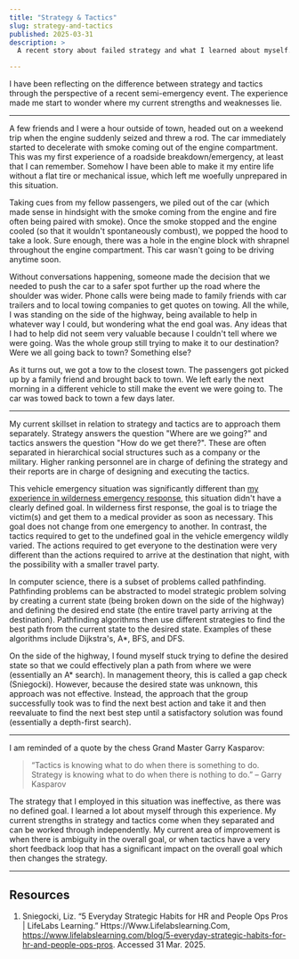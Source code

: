 ```yaml
---
title: "Strategy & Tactics"
slug: strategy-and-tactics
published: 2025-03-31
description: >
  A recent story about failed strategy and what I learned about myself.

---
```


I have been reflecting on the difference between strategy and tactics through the perspective of a
recent semi-emergency event. The experience made me start to wonder where my current strengths and
weaknesses lie.

---

A few friends and I were a hour outside of town, headed out on a weekend trip when the engine
suddenly seized and threw a rod. The car immediately started to decelerate with smoke coming out of
the engine compartment. This was my first experience of a roadside breakdown/emergency, at least
that I can remember. Somehow I have been able to make it my entire life without a flat tire or
mechanical issue, which left me woefully unprepared in this situation.

Taking cues from my fellow passengers, we piled out of the car (which made sense in hindsight with
the smoke coming from the engine and fire often being paired with smoke). Once the smoke stopped and
the engine cooled (so that it wouldn't spontaneously combust), we popped the hood to take a look.
Sure enough, there was a hole in the engine block with shrapnel throughout the engine compartment.
This car wasn't going to be driving anytime soon.

Without conversations happening, someone made the decision that we needed to push the car to a safer
spot further up the road where the shoulder was wider. Phone calls were being made to family friends
with car trailers and to local towing companies to get quotes on towing. All the while, I was
standing on the side of the highway, being available to help in whatever way I could, but wondering
what the end goal was. Any ideas that I had to help did not seem very valuable because I couldn't
tell where we were going. Was the whole group still trying to make it to our destination? Were we
all going back to town? Something else?

As it turns out, we got a tow to the closest town. The passengers got picked up by a family friend
and brought back to town. We left early the next morning in a different vehicle to still make the
event we were going to. The car was towed back to town a few days later.

---

My current skillset in relation to strategy and tactics are to approach them separately. Strategy
answers the question "Where are we going?" and tactics answers the question "How do we get there?".
These are often separated in hierarchical social structures such as a company or the military.
Higher ranking personnel are in charge of defining the strategy and their reports are in charge of
designing and executing the tactics.

This vehicle emergency situation was significantly different than
[my experience in wilderness emergency response](/posts/ops-leadership-learn-from-failure), this
situation didn't have a clearly defined goal. In wilderness first response, the goal is to triage
the victim(s) and get them to a medical provider as soon as necessary. This goal does not change
from one emergency to another. In contrast, the tactics required to get to the undefined goal in the
vehicle emergency wildly varied. The actions required to get everyone to the destination were very
different than the actions required to arrive at the destination that night, with the possibility
with a smaller travel party.

In computer science, there is a subset of problems called pathfinding. Pathfinding problems can be
abstracted to model strategic problem solving by creating a current state (being broken down on the
side of the highway) and defining the desired end state (the entire travel party arriving at the
destination). Pathfinding algorithms then use different strategies to find the best path from the
current state to the desired state. Examples of these algorithms include Dijkstra's, A*, BFS, and
DFS.

On the side of the highway, I found myself stuck trying to define the desired state so that we could
effectively plan a path from where we were (essentially an A* search). In management theory, this is
called a gap check (Sniegocki). However, because the desired state was unknown, this approach was
not effective. Instead, the approach that the group successfully took was to find the next best
action and take it and then reevaluate to find the next best step until a satisfactory solution was
found (essentially a depth-first search). 

---

I am reminded of a quote by the chess Grand Master Garry Kasparov:

> “Tactics is knowing what to do when there is something to do. Strategy is knowing what to do when
> there is nothing to do.” – Garry Kasparov

The strategy that I employed in this situation was ineffective, as there was no defined goal. I
learned a lot about myself through this experience. My current strengths in strategy and tactics
come when they separated and can be worked through independently. My current area of improvement is
when there is ambiguity in the overall goal, or when tactics have a very short feedback loop that
has a significant impact on the overall goal which then changes the strategy.

---

## Resources

1. Sniegocki, Liz. “5 Everyday Strategic Habits for HR and People Ops Pros | LifeLabs Learning.” Https://Www.Lifelabslearning.Com, https://www.lifelabslearning.com/blog/5-everyday-strategic-habits-for-hr-and-people-ops-pros. Accessed 31 Mar. 2025.
